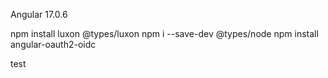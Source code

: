 Angular 17.0.6

npm install luxon @types/luxon
npm i --save-dev @types/node
npm install angular-oauth2-oidc

test
